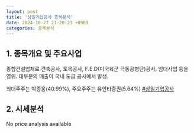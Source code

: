 ```yaml
---
layout: post
title: '삼일기업공사 종목분석'
date: 2024-10-27 21:20:23 +0900
categories: 종목분석
---
```


## 1. 종목개요 및 주요사업

종합건설업체로 건축공사, 토목공사, F.E.D(미국육군 극동공병단)공사, 임대사업 등을 영위. 대부분의 매출이 국내 도급 공사에서 발생.

최대주주는 박종웅(40.99%), 주요주주는 유안타증권(5.64%)
[#삼일기업공사](#)

## 2. 시세분석

No price analysis available
